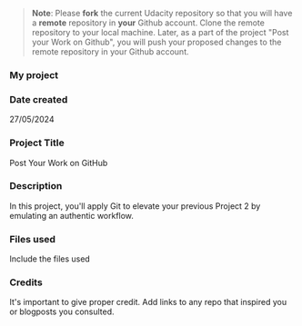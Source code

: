 >**Note**: Please **fork** the current Udacity repository so that you will have a **remote** repository in **your** Github account. Clone the remote repository to your local machine. Later, as a part of the project "Post your Work on Github", you will push your proposed changes to the remote repository in your Github account.
### My project
### Date created
27/05/2024

### Project Title
Post Your Work on GitHub

### Description
In this project, you'll apply Git to elevate your previous Project 2 by emulating an authentic workflow.

### Files used
Include the files used

### Credits
It's important to give proper credit. Add links to any repo that inspired you or blogposts you consulted.

